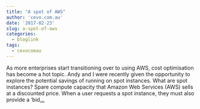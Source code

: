 ```yaml
---
title: "A spot of AWS"
author: 'cevo.com.au'
date: '2017-02-23'
slug: a-spot-of-aws
categories:
  - bloglink
tags:
  - cevocomau
---
```


As more enterprises start transitioning over to using AWS, cost optimisation has become a hot topic. Andy and I were recently given the opportunity to explore the potential savings of running on spot instances. What are spot instances? Spare compute capacity that Amazon Web Services (AWS) sells at a discounted price. When a user requests a spot instance, they must also provide a ‘bid[... <i class="fas fa-external-link-alt"></i>](https://cevo.com.au/aws/2017/02/23/a-spot-of-aws.html)

